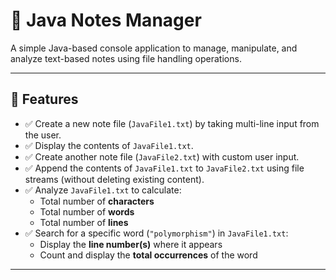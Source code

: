 # 📓 Java Notes Manager

A simple Java-based console application to manage, manipulate, and analyze text-based notes using file handling operations.

---

## 🔧 Features

- ✅ Create a new note file (`JavaFile1.txt`) by taking multi-line input from the user.
- ✅ Display the contents of `JavaFile1.txt`.
- ✅ Create another note file (`JavaFile2.txt`) with custom user input.
- ✅ Append the contents of `JavaFile1.txt` to `JavaFile2.txt` using file streams (without deleting existing content).
- ✅ Analyze `JavaFile1.txt` to calculate:
  - Total number of **characters**
  - Total number of **words**
  - Total number of **lines**
- ✅ Search for a specific word (`"polymorphism"`) in `JavaFile1.txt`:
  - Display the **line number(s)** where it appears
  - Count and display the **total occurrences** of the word

---
